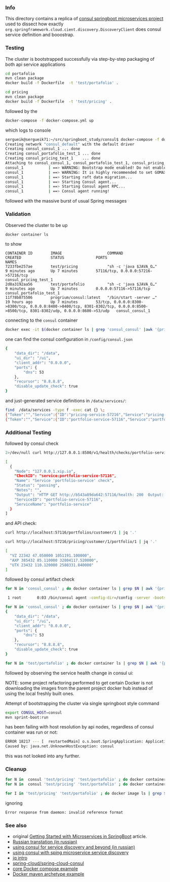 ### Info

This directory contains a replica of [consul springboot microservices project](https://github.com/guedim/spring-projects/tree/master/consul-microservice-discovery-sample) used to dissect how exactly `org.springframework.cloud.cient.discovery.DiscoveryClient` does consul service definition and booostrap.

### Testing
 
The cluster is bootstrapped successfully via
step-by-step packaging of both api service applications
```sh
cd portafolio
mvn clean package
docker build -f Dockerfile  -t 'test/portafolio' .
```
```sh
cd pricing
mvn clean package
docker build -f Dockerfile  -t 'test/pricing' .
```
followed by the
```sh
docker-compose -f docker-compose.yml up
```
which logs to console

```sh
sergueik@sergueik71:~/src/springboot_study/consul$ docker-compose -f docker-compose.yml  up
Creating network "consul_default" with the default driver
Creating consul_consul_1 ... done
Creating consul_portafolio_test_1 ... done
Creating consul_pricing_test_1    ... done
Attaching to consul_consul_1, consul_portafolio_test_1, consul_pricing_test_1
consul_1           | ==> WARNING: Bootstrap mode enabled! Do not enable unless necessary
consul_1           | ==> WARNING: It is highly recommended to set GOMAXPROCS higher than 1
consul_1           | ==> Starting raft data migration...
consul_1           | ==> Starting Consul agent...
consul_1           | ==> Starting Consul agent RPC...
consul_1           | ==> Consul agent running!

```
followed with the massive burst of usual Spring messages

### Validation
Observed the cluster to be up 
```sh
docker container ls
```
to show
```
CONTAINER ID        IMAGE                    COMMAND                  CREATED             STATUS              PORTS                                                                                                                                NAMES
7233fbe257ae        test/pricing             "sh -c 'java $JAVA_O…"   9 minutes ago       Up 7 minutes        57116/tcp, 0.0.0.0:57216->57216/tcp                                                                                                  consul_pricing_test_1
2d8a3192aa56        test/portafolio          "sh -c 'java $JAVA_O…"   9 minutes ago       Up 7 minutes        0.0.0.0:57116->57116/tcp                                                                                                             consul_portafolio_test_1
11f78b075506        progrium/consul:latest   "/bin/start -server …"   19 hours ago        Up 7 minutes        53/tcp, 0.0.0.0:8300->8300/tcp, 0.0.0.0:8400->8400/tcp, 8301-8302/tcp, 0.0.0.0:8500->8500/tcp, 8301-8302/udp, 0.0.0.0:8600->53/udp   consul_consul_1
```
connecting to the `consul` container
```sh
docker exec -it $(docker container ls | grep 'consul_consul' |awk '{print $1}') '/bin/bash'
```
one can find the consul configuration in `/config/consul.json` 
```sh
{
	"data_dir": "/data",
	"ui_dir": "/ui",
	"client_addr": "0.0.0.0",
	"ports": {
		"dns": 53
	},
	"recursor": "8.8.8.8",
	"disable_update_check": true
}

```
and just-generated service definitions in `/data/services/`:

```sh
find  /data/services -type f -exec cat {} \;
{"Token":"","Service":{"ID":"pricing-service-57216","Service":"pricing-service","Tags":[],"Address":"7233fbe257ae","Port":57216}}
{"Token":"","Service":{"ID":"portfolio-service-57116","Service":"portfolio-service","Tags":[],"Address":"2d8a3192aa56","Port":57116}}
```

### Additional Testing
followed by consul check
```sh
2>/dev/null curl http://127.0.0.1:8500/v1/health/checks/portfolio-service | jq '.'
```	
```sh
[
  {
    "Node": "127.0.0.1.xip.io",
    "CheckID": "service:portfolio-service-57116",
    "Name": "Service 'portfolio-service' check",
    "Status": "passing",
    "Notes": "",
    "Output": "HTTP GET http://b543a89da642:57116/health: 200  Output: {\"description\":\"Composite Discovery Client\",\"status\":\"UP\"}",
    "ServiceID": "portfolio-service-57116",
    "ServiceName": "portfolio-service"
  }
]

```
and API check:
```sh
curl http://localhost:57116/portfolios/customer/1 | jq '.'
```
```sh
curl http://localhost:57216/pricing/customer/1/portfolio/1 | jq '.'
```

```sh
[
  "VZ 22342 47.050000 1051191.100000",
  "AXP 385432 85.110000 32804117.520000",
  "UTX 23432 110.120000 2580331.840000"
]

```
followed by consul artifact check
```sh
for N in 'consul_consul' ; do docker container ls | grep $N | awk '{print $1}' | xargs -I{} docker exec -t {} /bin/sh -c  'ps -a | grep consu[l]'; done
```
```sh
 1 root       0:03 /bin/consul agent -config-dir=/config -server -bootstrap -advertise 192.168.99.100
```
```sh
for N in 'consul_consul' ; do docker container ls | grep $N | awk '{print $1}' | xargs -I{} docker exec -t {} /bin/sh -c  'cat /config/consul.json'; done 
{
	"data_dir": "/data",
	"ui_dir": "/ui",
	"client_addr": "0.0.0.0",
	"ports": {
		"dns": 53
	},
	"recursor": "8.8.8.8",
	"disable_update_check": true
}
```
```sh
for N in 'test/portafolio' ; do docker container ls | grep $N | awk '{print $1}' | xargs -I{} docker exec -t {} /bin/sh -c 'kill -STOP $(pgrep java)'  ; done
```
followed by observing the service health change in consul ui:
  
NOTE: some project refactoring  performed to get certain Docker is not downloading the images
from the parent project docker hub instead of using the local freshly built ones.

Attempt of bootstrapping the cluster via single springboot style command
```sh
export CONSUL_HOST=consul
mvn sprint-boot:run
```
has been failing with host resolution by api nodes, regardless of consul container was run or not:

```sh
ERROR 18217 --- [  restartedMain] o.s.boot.SpringApplication: Application startup failed
Caused by: java.net.UnknownHostException: consul
```
this was not looked into any further.
### Cleanup

```sh
for N in  consul 'test/pricing' 'test/portafolio' ; do docker container ls | grep $N | awk '{print $1}' | xargs -IX docker container stop X; done
for N in  consul 'test/pricing' 'test/portafolio' ; do docker container ls -a | grep $N | awk '{print $1}' | xargs -IX docker container rm X; done

```
```sh
for I in 'test/pricing' 'test/portafolio' ; do docker image ls | grep $I | awk '{print $3}' | xargs  docker image rm {} ; done
```
ignoring
```sh
Error response from daemon: invalid reference format	
```
### See also

  * original [Getting Started with Microservices in SpringBoot](https://www.infoq.com/articles/Microservices-SpringBoot) article.
  * [Russian transtation (in russian)](https://habr.com/company/otus/blog/413567/)
  * [using consul for service discovery and beyond (in russian)](https://eax.me/consul/)
  * [using consul with sping microservice service discovery](http://cloud.spring.io/spring-cloud-consul/1.3.x/multi/multi_spring-cloud-consul-discovery.html)
  * [jq intro](https://www.youtube.com/watch?v=NzqBhHVJMDI)
  * [spring-cloud/spring-cloud-consul](https://github.com/spring-cloud/spring-cloud-consul)
  * [core Docker compose example](https://examples.javacodegeeks.com/devops/docker/docker-compose-example/)
  * [Docker maven archetype example](http://geekyplatypus.com/packaging-and-serving-your-java-application-with-docker/)
